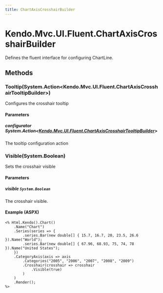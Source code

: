 ```yaml
---
title: ChartAxisCrosshairBuilder
---
```


# Kendo.Mvc.UI.Fluent.ChartAxisCrosshairBuilder
Defines the fluent interface for configuring ChartLine.




## Methods


### Tooltip(System.Action\<Kendo.Mvc.UI.Fluent.ChartAxisCrosshairTooltipBuilder\>)
Configures the crosshair tooltip


#### Parameters

##### configurator System.Action<[Kendo.Mvc.UI.Fluent.ChartAxisCrosshairTooltipBuilder](/api/aspnet-mvc/Kendo.Mvc.UI.Fluent/ChartAxisCrosshairTooltipBuilder)>
The tooltip configuration action





### Visible(System.Boolean)
Sets the crosshair visible


#### Parameters

##### visible `System.Boolean`
The crosshair visible.




#### Example (ASPX)
    <% Html.Kendo().Chart()
        .Name("Chart")
        .Series(series => {
            .series.Bar(new double[] { 15.7, 16.7, 20, 23.5, 26.6 }).Name("World");
            .series.Bar(new double[] { 67.96, 68.93, 75, 74, 78 }).Name("United States");
        })
        .CategoryAxis(axis => axis
            .Categories("2005", "2006", "2007", "2008", "2009")
            .Crosshair(crosshair => crosshair
                .Visible(true)
            )
        )
        .Render();
    %>




